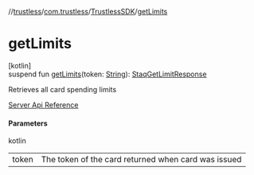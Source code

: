 //[trustless](../../../index.md)/[com.trustless](../index.md)/[TrustlessSDK](index.md)/[getLimits](get-limits.md)

# getLimits

[kotlin]\
suspend fun [getLimits](get-limits.md)(token: [String](https://kotlinlang.org/api/latest/jvm/stdlib/kotlin/-string/index.html)): [StaqGetLimitResponse](../../com.trustless.requests.cards/-staq-get-limit-response/index.md)

Retrieves all card spending limits

[Server Api Reference](https://developer.staq.io/docs/apis/cards#/Limits/Get%20a%20card%20spending%20limits)

#### Parameters

kotlin

| | |
|---|---|
| token | The token of the card returned when card was issued |
